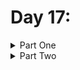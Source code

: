 # Day 17: 

<details>
  <summary>Part One</summary>


</details>

<details>
  <summary>Part Two</summary>


</details>